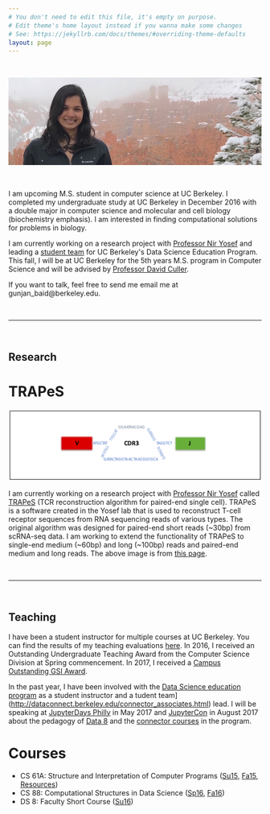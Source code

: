 ```yaml
---
# You don't need to edit this file, it's empty on purpose.
# Edit theme's home layout instead if you wanna make some changes
# See: https://jekyllrb.com/docs/themes/#overriding-theme-defaults
layout: page
---
```


<br>

![me](/assets/me.jpg)

<br>

I am upcoming M.S. student in computer science at UC Berkeley. 
I completed my undergraduate study at UC Berkeley in December 2016 with a double major in computer science
and molecular and cell biology (biochemistry emphasis). I am interested in finding 
computational solutions for problems in biology.

I am currently working on a research project with [Professor Nir Yosef](https://niryosef.wordpress.com/)
and leading a [student team](http://dataconnect.berkeley.edu/connector_associates.html) for UC Berkeley's 
Data Science Education Program. This fall, I will be at UC Berkeley for the 5th years M.S. program in Computer Science and will be advised by [Professor David Culler](https://people.eecs.berkeley.edu/~culler/).

If you want to talk, feel free to send me email me at <span class="rev">ude.yelekreb@diab_najnug</span>.

<style type="text/css">
	span.rev {
    	unicode-bidi: bidi-override;
    	direction: rtl;
	}
</style>

<br>
<hr>
<br>

## <a name="research"></a>Research
# TRAPeS

![trapes](/assets/trapes.png)

I am currently working on a research project with [Professor Nir Yosef](https://niryosef.wordpress.com/)
called [TRAPeS](https://github.com/YosefLab/TRAPeS) (TCR reconstruction algorithm for paired-end single cell). 
TRAPeS is a software created in the Yosef lab that is used to reconstruct
T-cell receptor sequences from RNA sequencing reads of various types. The 
original algorithm was designed for paired-end short reads (~30bp) from scRNA-seq data. 
I am working to extend the functionality of TRAPeS to single-end medium (~60bp) and long
(~100bp) reads and paired-end medium and long reads. 
The above image is from [this page](https://niryosef.wordpress.com/tools/).

<br>
<hr>
<br>

## <a name="teaching"></a> Teaching

I have been a student instructor for multiple courses at UC Berkeley.
You can find the results of my teaching evaluations 
[here](https://hkn.eecs.berkeley.edu/coursesurveys/instructor/8844). 
In 2016, I received an Outstanding Undergraduate Teaching Award 
from the Computer Science Division at Spring commencement.
In 2017, I received a [Campus Outstanding GSI Award](http://gsi.berkeley.edu/programs-services/award-programs/ogsi/).

In the past year, I have been involved with the [Data Science education program](http://data.berkeley.edu/education) as a student instructor and a tudent team](http://dataconnect.berkeley.edu/connector_associates.html) lead.
I will be speaking at [JupyterDays Philly](http://jupyterday.blogs.brynmawr.edu/) in May 2017 and 
[JupyterCon](https://conferences.oreilly.com/jupyter/jup-ny) in August 2017 about the pedagogy of [Data 8](http://data8.org) and the [connector courses](http://data8.org/connector) in the program.

# Courses

* CS 61A: Structure and Interpretation of Computer Programs 
([Su15](http://www-inst.eecs.berkeley.edu/~cs61a/su15/), [Fa15](http://www-inst.eecs.berkeley.edu/~cs61a/fa15/), [Resources](/resources/all-resources))
* CS 88: Computational Structures in Data Science 
([Sp16](https://cs88-website.github.io/sp16), [Fa16](https://cs88-website.github.io))
* DS 8: Faculty Short Course ([Su16](http://data8.org/summer))
